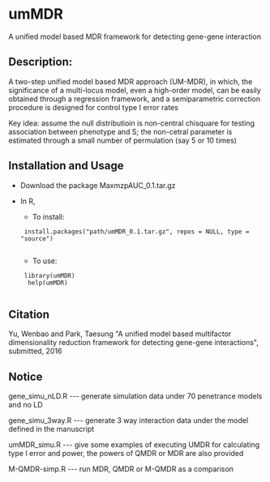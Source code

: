 # umMDR
A unified model based MDR framework for detecting gene-gene interaction


## Description:
 A two-step unified model based MDR approach (UM-MDR), in which, the significance of a multi-locus model, even a high-order model, can be easily obtained through a regression framework, and a semiparametric correction procedure is designed for control type I error rates


Key idea: assume the null distributioin is non-central chisquare for testing association between phenotype and S;
the non-cetral parameter is estimated through a small number of permulation (say 5 or 10 times)

## Installation and Usage
* Download the package MaxmzpAUC_0.1.tar.gz
* In R, 
  * To install: 
  ```
   install.packages("path/umMDR_0.1.tar.gz", repos = NULL, type = "source")
   
  ```
  
  * To use: 
  ```
   library(umMDR)
    help(umMDR)
    
  ```
  
## Citation
Yu, Wenbao and Park, Taesung "A unified model based multifactor dimensionality reduction framework for detecting gene-gene interactions", submitted, 2016

## Notice
gene_simu_nLD.R --- generate simulation data under 70 penetrance models and no LD

gene_simu_3way.R --- generate 3 way interaction data under the model defined in the manuscript

umMDR_simu.R --- give some examples of executing UMDR for calculating type I error and power, the 
                        powers of QMDR or MDR are also provided

M-QMDR-simp.R --- run MDR, QMDR or M-QMDR as a comparison
